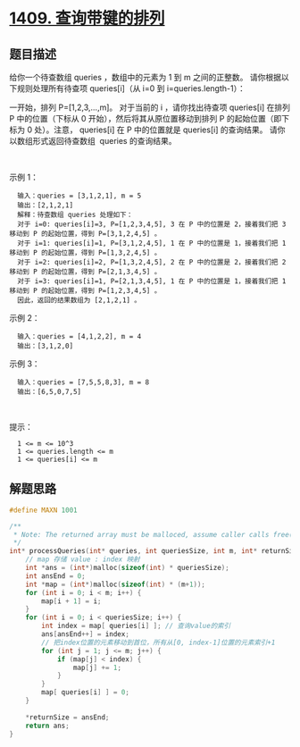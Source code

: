 # [1409. 查询带键的排列](https://leetcode-cn.com/problems/queries-on-a-permutation-with-key/)

## 题目描述

给你一个待查数组 queries ，数组中的元素为 1 到 m 之间的正整数。 请你根据以下规则处理所有待查项 queries[i]（从 i=0 到 i=queries.length-1）：

一开始，排列 P=[1,2,3,...,m]。
对于当前的 i ，请你找出待查项 queries[i] 在排列 P 中的位置（下标从 0 开始），然后将其从原位置移动到排列 P 的起始位置（即下标为 0 处）。注意， queries[i] 在 P 中的位置就是 queries[i] 的查询结果。
请你以数组形式返回待查数组  queries 的查询结果。

 

示例 1：

      输入：queries = [3,1,2,1], m = 5
      输出：[2,1,2,1] 
      解释：待查数组 queries 处理如下：
      对于 i=0: queries[i]=3, P=[1,2,3,4,5], 3 在 P 中的位置是 2，接着我们把 3 移动到 P 的起始位置，得到 P=[3,1,2,4,5] 。
      对于 i=1: queries[i]=1, P=[3,1,2,4,5], 1 在 P 中的位置是 1，接着我们把 1 移动到 P 的起始位置，得到 P=[1,3,2,4,5] 。 
      对于 i=2: queries[i]=2, P=[1,3,2,4,5], 2 在 P 中的位置是 2，接着我们把 2 移动到 P 的起始位置，得到 P=[2,1,3,4,5] 。
      对于 i=3: queries[i]=1, P=[2,1,3,4,5], 1 在 P 中的位置是 1，接着我们把 1 移动到 P 的起始位置，得到 P=[1,2,3,4,5] 。 
      因此，返回的结果数组为 [2,1,2,1] 。  

示例 2：

      输入：queries = [4,1,2,2], m = 4
      输出：[3,1,2,0]

示例 3：

      输入：queries = [7,5,5,8,3], m = 8
      输出：[6,5,0,7,5]
 

提示：

      1 <= m <= 10^3
      1 <= queries.length <= m
      1 <= queries[i] <= m

## 解题思路

```c
#define MAXN 1001

/**
 * Note: The returned array must be malloced, assume caller calls free().
 */
int* processQueries(int* queries, int queriesSize, int m, int* returnSize){
	// map 存储 value : index 映射
	int *ans = (int*)malloc(sizeof(int) * queriesSize);
	int ansEnd = 0;
	int *map = (int*)malloc(sizeof(int) * (m+1));
	for (int i = 0; i < m; i++) {
		map[i + 1] = i;
	}
	for (int i = 0; i < queriesSize; i++) {
		int index = map[ queries[i] ]; // 查询value的索引
		ans[ansEnd++] = index; 
		// 把index位置的元素移动到首位，所有从[0, index-1]位置的元素索引+1
		for (int j = 1; j <= m; j++) {
			if (map[j] < index) {
				map[j] += 1;
			}
		}
		map[ queries[i] ] = 0;
	}
	
	*returnSize = ansEnd;
	return ans;
}
```
